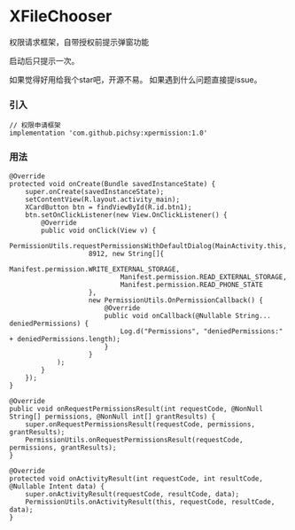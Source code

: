 # XFileChooser

权限请求框架，自带授权前提示弹窗功能

启动后只提示一次。

如果觉得好用给我个star吧，开源不易。
如果遇到什么问题直接提issue。

### 引入

    // 权限申请框架
    implementation 'com.github.pichsy:xpermission:1.0'


### 用法
	
	@Override
    protected void onCreate(Bundle savedInstanceState) {
        super.onCreate(savedInstanceState);
        setContentView(R.layout.activity_main);
        XCardButton btn = findViewById(R.id.btn1);
        btn.setOnClickListener(new View.OnClickListener() {
            @Override
            public void onClick(View v) {
                PermissionUtils.requestPermissionsWithDefaultDialog(MainActivity.this,
                        8912, new String[]{
                                Manifest.permission.WRITE_EXTERNAL_STORAGE,
                                Manifest.permission.READ_EXTERNAL_STORAGE,
                                Manifest.permission.READ_PHONE_STATE
                        },
                        new PermissionUtils.OnPermissionCallback() {
                            @Override
                            public void onCallback(@Nullable String... deniedPermissions) {
                                Log.d("Permissions", "deniedPermissions:" + deniedPermissions.length);
                            }
                        }
                );
            }
        });
    }

    @Override
    public void onRequestPermissionsResult(int requestCode, @NonNull String[] permissions, @NonNull int[] grantResults) {
        super.onRequestPermissionsResult(requestCode, permissions, grantResults);
        PermissionUtils.onRequestPermissionsResult(requestCode, permissions, grantResults);
    }

    @Override
    protected void onActivityResult(int requestCode, int resultCode, @Nullable Intent data) {
        super.onActivityResult(requestCode, resultCode, data);
        PermissionUtils.onActivityResult(this, requestCode, resultCode, data);
    }